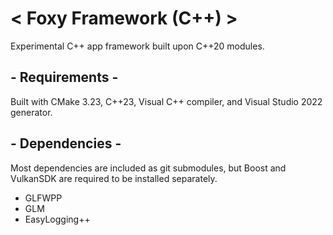 # < Foxy Framework (C++) >
 Experimental C++ app framework built upon C++20 modules.

## - Requirements -
 Built with CMake 3.23, C++23, Visual C++ compiler, and Visual Studio 2022 generator.
 
## - Dependencies -
 Most dependencies are included as git submodules, but Boost and VulkanSDK are required to be installed separately.
 - GLFWPP
 - GLM
 - EasyLogging++
